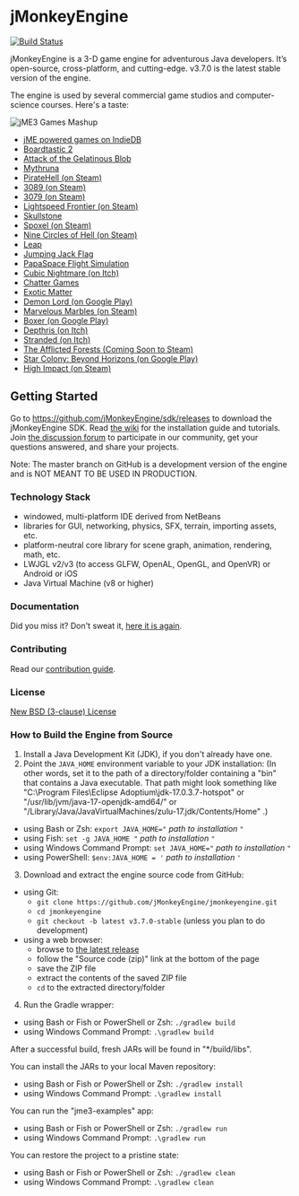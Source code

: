 jMonkeyEngine
=============

[![Build Status](https://github.com/jMonkeyEngine/jmonkeyengine/workflows/Build%20jMonkeyEngine/badge.svg)](https://github.com/jMonkeyEngine/jmonkeyengine/actions)

jMonkeyEngine is a 3-D game engine for adventurous Java developers. It’s open-source, cross-platform, and cutting-edge.
v3.7.0 is the latest stable version of the engine.

The engine is used by several commercial game studios and computer-science courses. Here's a taste:

![jME3 Games Mashup](https://i.imgur.com/nF8WOW6.jpg)

 - [jME powered games on IndieDB](https://www.indiedb.com/engines/jmonkeyengine/games)
 - [Boardtastic 2](https://boardtastic-2.fileplanet.com/apk)
 - [Attack of the Gelatinous Blob](https://attack-gelatinous-blob.softwareandgames.com/)
 - [Mythruna](https://mythruna.com/)
 - [PirateHell (on Steam)](https://store.steampowered.com/app/321080/Pirate_Hell/)
 - [3089 (on Steam)](https://store.steampowered.com/app/263360/3089__Futuristic_Action_RPG/)
 - [3079 (on Steam)](https://store.steampowered.com/app/259620/3079__Block_Action_RPG/)
 - [Lightspeed Frontier (on Steam)](https://store.steampowered.com/app/548650/Lightspeed_Frontier/)
 - [Skullstone](http://www.skullstonegame.com/)
 - [Spoxel (on Steam)](https://store.steampowered.com/app/746880/Spoxel/)
 - [Nine Circles of Hell (on Steam)](https://store.steampowered.com/app/1200600/Nine_Circles_of_Hell/)
 - [Leap](https://gamejolt.com/games/leap/313308)
 - [Jumping Jack Flag](http://timealias.bplaced.net/jack/)
 - [PapaSpace Flight Simulation](https://www.papaspace.at/)
 - [Cubic Nightmare (on Itch)](https://jaredbgreat.itch.io/cubic-nightmare)
 - [Chatter Games](https://chatter-games.com)
 - [Exotic Matter](https://exoticmatter.io)
 - [Demon Lord (on Google Play)](https://play.google.com/store/apps/details?id=com.dreiInitiative.demonLord&pli=1)
 - [Marvelous Marbles (on Steam)](https://store.steampowered.com/app/2244540/Marvelous_Marbles/)
 - [Boxer (on Google Play)](https://play.google.com/store/apps/details?id=com.tharg.boxer)
 - [Depthris (on Itch)](https://codewalker.itch.io/depthris)
 - [Stranded (on Itch)](https://tgiant.itch.io/stranded)
 - [The Afflicted Forests (Coming Soon to Steam)](https://www.indiedb.com/games/the-afflicted-forests)
 - [Star Colony: Beyond Horizons (on Google Play)](https://play.google.com/store/apps/details?id=game.colony.ColonyBuilder)
 - [High Impact (on Steam)](https://store.steampowered.com/app/3059050/High_Impact/)

## Getting Started

Go to https://github.com/jMonkeyEngine/sdk/releases to download the jMonkeyEngine SDK.
Read [the wiki](https://jmonkeyengine.github.io/wiki) for the installation guide and tutorials.
Join [the discussion forum](https://hub.jmonkeyengine.org/) to participate in our community,
get your questions answered, and share your projects.

Note: The master branch on GitHub is a development version of the engine and is NOT MEANT TO BE USED IN PRODUCTION.

### Technology Stack

 - windowed, multi-platform IDE derived from NetBeans
 - libraries for GUI, networking, physics, SFX, terrain, importing assets, etc.
 - platform-neutral core library for scene graph, animation, rendering, math, etc.
 - LWJGL v2/v3 (to access GLFW, OpenAL, OpenGL, and OpenVR) or Android or iOS
 - Java Virtual Machine (v8 or higher)

### Documentation

Did you miss it? Don't sweat it, [here it is again](https://jmonkeyengine.github.io/wiki).

### Contributing

Read our [contribution guide](https://github.com/jMonkeyEngine/jmonkeyengine/blob/master/CONTRIBUTING.md).

### License

[New BSD (3-clause) License](https://github.com/jMonkeyEngine/jmonkeyengine/blob/master/LICENSE.md)

### How to Build the Engine from Source

1. Install a Java Development Kit (JDK),
   if you don't already have one.
2. Point the `JAVA_HOME` environment variable to your JDK installation:
   (In other words, set it to the path of a directory/folder
   containing a "bin" that contains a Java executable.
   That path might look something like
   "C:\Program Files\Eclipse Adoptium\jdk-17.0.3.7-hotspot"
   or "/usr/lib/jvm/java-17-openjdk-amd64/" or
   "/Library/Java/JavaVirtualMachines/zulu-17.jdk/Contents/Home" .)
  + using Bash or Zsh: `export JAVA_HOME="` *path to installation* `"`
  + using Fish: `set -g JAVA_HOME "` *path to installation* `"`
  + using Windows Command Prompt: `set JAVA_HOME="` *path to installation* `"`
  + using PowerShell: `$env:JAVA_HOME = '` *path to installation* `'`
3. Download and extract the engine source code from GitHub:
  + using Git:
    + `git clone https://github.com/jMonkeyEngine/jmonkeyengine.git`
    + `cd jmonkeyengine`
    + `git checkout -b latest v3.7.0-stable` (unless you plan to do development)
  + using a web browser:
    + browse to [the latest release](https://github.com/jMonkeyEngine/jmonkeyengine/releases/latest)
    + follow the "Source code (zip)" link at the bottom of the page
    + save the ZIP file
    + extract the contents of the saved ZIP file
    + `cd` to the extracted directory/folder
4. Run the Gradle wrapper:
  + using Bash or Fish or PowerShell or Zsh: `./gradlew build`
  + using Windows Command Prompt: `.\gradlew build`

After a successful build,
fresh JARs will be found in "*/build/libs".

You can install the JARs to your local Maven repository:
+ using Bash or Fish or PowerShell or Zsh: `./gradlew install`
+ using Windows Command Prompt: `.\gradlew install`

You can run the "jme3-examples" app:
+ using Bash or Fish or PowerShell or Zsh: `./gradlew run`
+ using Windows Command Prompt: `.\gradlew run`

You can restore the project to a pristine state:
+ using Bash or Fish or PowerShell or Zsh: `./gradlew clean`
+ using Windows Command Prompt: `.\gradlew clean`

